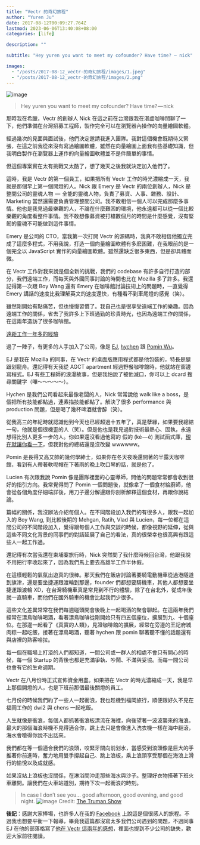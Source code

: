 ```yaml
---
title: "Vectr 的奇幻旅程"
author: "Yuren Ju"
date: 2017-08-12T00:09:27.764Z
lastmod: 2023-06-06T13:40:08+08:00
categories: [life]

description: ""

subtitle: "Hey yuren you want to meet my cofounder? Have time? — nick"

images:
  - "/posts/2017-08-12_vectr-的奇幻旅程/images/1.jpeg"
  - "/posts/2017-08-12_vectr-的奇幻旅程/images/2.png"
---
```


![image](/posts/2017-08-12_vectr-的奇幻旅程/images/1.jpeg#layoutTextWidth)

> Hey yuren you want to meet my cofounder? Have time? — nick

那時我在希臘，Vectr 的創辦人 Nick 在這之前在台灣跟我在湛盧咖啡閒聊了一下，他們準備在台灣招募工程師，製作完全可以在瀏覽器內操作的向量繪圖軟體。

經過幾次的見面與面試後，他們決定邀請我進入團隊。我對這個機會既期待又緊張，在這之前我從來沒有寫過繪圖軟體，雖然在向量繪圖上面我有些基礎知識，但我明白製作在瀏覽器上運作的向量繪圖軟體並不是件簡單的事情。

但這個專案實在太有挑戰又太酷了，想了幾天之後我就決定加入他們了。

這時，我是 Vectr 的第一個員工，如果把所有 Vectr 工作的時光濃縮成一天，我就是那個早上第一個開燈的人。Nick 跟 Emery 是 Vectr 的兩位創辦人，Nick 是整間公司的靈魂人物  —  全能的靈魂人物，負責了募資、人事、雜務、設計、Marketing 當然還需要負責管理整間公司。我不敢相信一個人可以完成那麼多事情。他也是我見過最樂觀的人，不論在什麼艱困的環境，他永遠都可以從一個比較樂觀的角度看整件事情。我不敢想像募資被打槍數個月的時間是什麼感覺，沒有堅韌的靈魂不可能做到這件事情。

Emery 是公司的 CTO，當我第一次打開 Vectr 的源碼時，我真不敢相信他獨立完成了這麼多程式，不用我說，打造一個向量繪圖軟體有多麽困難，在我眼前的是一個完全以 JavaScript 實作的向量繪圖軟體。雖然還缺乏很多東西，但是卻具體而微。

在 Vectr 工作對我來說是個全新的挑戰，我們的 codebase 有許多自行打造的部分，我們遠端工作，而每天與外國同事討論的時間也比在 Mozilla 多了許多。我還記得第一次跟 Boy Wang 還有 Emery 在咖啡館討論技術上的問題時，一直覺得 Emery 講話的速度比我理解英文的速度還快，有種看不到車尾燈的感覺（笑）。

雖然剛開始有點痛苦，但也慢慢習慣了。我自己也是很享受遠端工作的樂趣。因為遠端工作的關係，省去了我許多上下班通勤的珍貴時光，也因為遠端工作的關係，在這兩年造訪了很多咖啡館。

[遠距工作一年多的經驗](/posts/2016-10-18_%E9%81%A0%E8%B7%9D%E5%B7%A5%E4%BD%9C%E4%B8%80%E5%B9%B4%E5%A4%9A%E7%9A%84%E7%B6%93%E9%A9%97/)

過了一陣子，有更多的人手加入了公司，像是 [EJ](https://eragonj.me/), [hychen](https://medium.com/u/2df947a2dcf6) 跟 [Pomin Wu](https://medium.com/u/10fd45af0204)。

EJ 是我在 Mozilla 的同事，在 Vectr 的桌面版應用程式都是他包裝的，特長是腿跟划龍舟。還記得有天我從 AGCT apartment 經過野餐咖啡館時，他就站在窗邊寫程式。EJ 有些工程師的浪漫故事，但是我怕說了被他滅口，你可以上 dcard 搜尋關鍵字（嗶～～～～～）。

Hychen 是我們公司看起來最像老闆的人，Nick 常常說他 walk like a boss，是個把所有技能都點過，連素描技能都點了。解決了很多 performance 與 production 問題，但是喝了幾杯啤酒就會醉（笑）。

從我高三的年紀時就認識他到今天也已經超過十五年了，真是孽緣，如果要我總結一句，他就是個很機歪的人（笑）。但是他也是我見過對技術最熱心、固執，永遠想得比別人更多一步的人。你如果還沒看過他寫的 假的 (ké — ê) 測試函式庫，[現在就讓你看一下](https://github.com/trustableai/ke-e)，但我對他的總結還是沒改變 wwwwww。

Pomin 是長得又高又帥的幾何學紳士，如果你在冬天夜晚還開著的半露天咖啡館，看到有人帶著軟呢帽在下著雨的晚上吹口琴的話，就是他了。

Lucien 有次跟我說 Pomin 像是團隊裡面的心靈導師，問他的問題常常都會收到很好的指引方向。我常覺得問了 Pomin 一個問題後，就像拿了一個食材給廚師，他會從各個角度仔細端詳後，用刀子邊分解邊跟你剖析解釋這個食材，再跟你說結論。

篇幅的關係，我沒辦法介紹每個人。在不同階段加入我們的有很多人，跟我一起加入的 Boy Wang, 到比較後期的 Mehgan, Ratih, Vlad 與 Lucien，每一位都在這間公司的不同階段加入，覺得跟每個人工作與交談的時候，都像視野的延伸，從與這些不同文化背景的同事們的對話延展了自己的看法，真的很榮幸也很高興有跟這些人一起工作過。

還記得有次當我還在柬埔寨旅行時，Nick 突然問了我什麼時候回台灣，他跟我說不用把行李收起來了，因為我們馬上要去高雄半工作半休假。

在這樣輕鬆的氣氛出遊真的很棒。那天我們在飯店討論著要騎電動機車從過港隧道到旗津，還是要坐捷運跟渡輪到那邊，founder 們都想要騎機車，其他人都想要坐捷運跟渡輪 XD，在台灣騎機車真是常見到不行的體驗，除了在台北外，從成年後就一直騎車，而他們在國外騎車的機會比起我們少很多。

這些文化差異常常在我們每週碰頭開會後晚上一起喝酒的聚會聊起。在這兩年我們經常在漂鳥咖啡喝酒，看著漂鳥咖啡從剛開始只有四五個座位，擴展到九、十個座位。在那邊一起看了《真實的人類》，見證咖啡館的擴展，經常在旁邊的王記府城肉粽一起吃飯，接著在漂鳥喝酒，聽著 hychen 跟 pomin 聊著聽不懂的話題還有與店裡的熟客哈拉。

每一個在職場上打滾的人們都知道，一間公司或一群人的相處不會只有開心的時候，每一個 Startup 的背後也都是充滿爭執、吵鬧、不滿與妥協。而每一間公司也會有它的生命週期。

Vectr 在八月份時正式宣佈資金用盡。如果把在 Vectr 的時光濃縮成一天，我是早上那個開燈的人，也是下班前那個最後關燈的員工。

七月份的時候我們約了一些人一起衝浪，我也趁機到福岡旅行，順便跟好久不見在福岡工作的 dwi2 與 chens 一起吃飯。

人生就像是衝浪，每個人都抓著衝浪板漂流在海裡，向後望著一波波襲來的海浪。最大的那個海浪時機不見得適合你，跳上去只是會像進入洗衣機一樣在海中翻滾，海水會嗆得你說不出話來。

我們都在等一個適合我們的浪頭，咬緊牙關向前划水，當感受到浪頭像是巨大的手推著你前進時，奮力地用雙手撐起自己、跳上浪板，乘上浪頭享受那個在海浪上滑行的愉悅以及成就感。

如果沒站上浪板也沒關係，在淋浴間沖走那些海水與沙子。整理好衣物搭著下班火車離開。讓我們在火車站道別，期待下次一起衝浪的時刻。

> In case I don’t see you… good afternoon, good evening, and good night.
> ![image](/posts/2017-08-12_vectr-的奇幻旅程/images/2.png#layoutTextWidth)
> Credit: [The Truman Show](http://www.imdb.com/title/tt0120382/quotes/qt3487991)

**後記**：感謝大家捧場，也許多人在我的 [Facebook](https://www.facebook.com/yurenju/posts/10154630755116631) 上說這是個很感人的旅程。不過我也想要平衡一下報導，畢竟我這篇都沒寫太多我們公司遇到的問題，不過同事 EJ 在他的部落格寫了[他在 Vectr 這兩年的感想](https://eragonj.me/2017/08/10/memo-%E6%95%B8%E4%BD%8D%E9%81%8A%E7%89%A7%E7%9A%84%E7%94%9F%E6%B4%BB-part-end/)，裡面也提到不少公司的缺失，歡迎大家前往閱讀。
